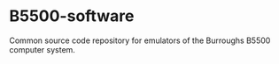 # B5500-software
Common source code repository for emulators of the Burroughs B5500 computer system.
